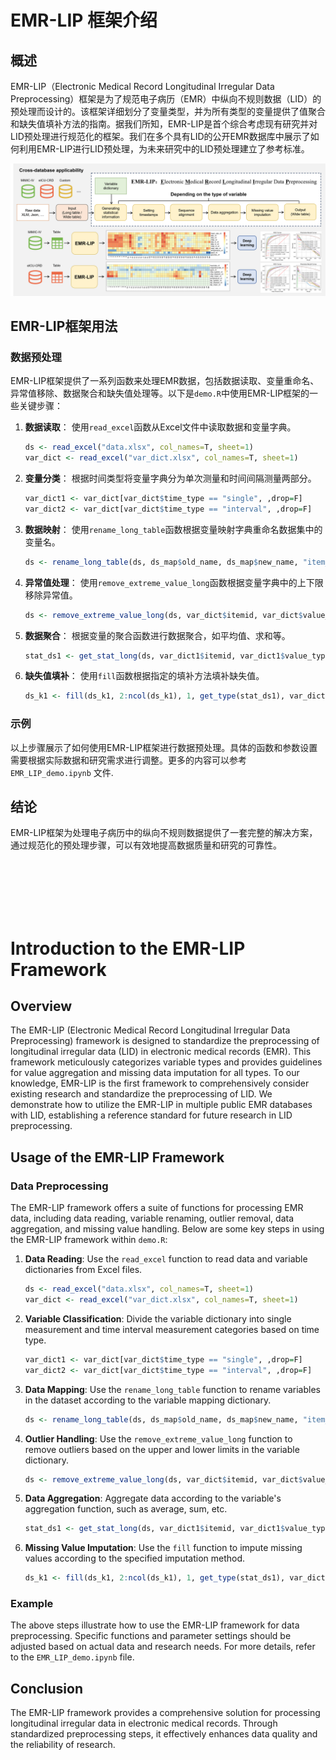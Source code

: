 # EMR-LIP 框架介绍

## 概述
EMR-LIP（Electronic Medical Record Longitudinal Irregular Data Preprocessing）框架是为了规范电子病历（EMR）中纵向不规则数据（LID）的预处理而设计的。该框架详细划分了变量类型，并为所有类型的变量提供了值聚合和缺失值填补方法的指南。据我们所知，EMR-LIP是首个综合考虑现有研究并对LID预处理进行规范化的框架。我们在多个具有LID的公开EMR数据库中展示了如何利用EMR-LIP进行LID预处理，为未来研究中的LID预处理建立了参考标准。

![EMR-LIP 框架流程图](assets/fig.png)


## EMR-LIP框架用法

### 数据预处理
EMR-LIP框架提供了一系列函数来处理EMR数据，包括数据读取、变量重命名、异常值移除、数据聚合和缺失值处理等。以下是`demo.R`中使用EMR-LIP框架的一些关键步骤：

1. **数据读取**：
   使用`read_excel`函数从Excel文件中读取数据和变量字典。
   ```R
   ds <- read_excel("data.xlsx", col_names=T, sheet=1)
   var_dict <- read_excel("var_dict.xlsx", col_names=T, sheet=1)
   ```

2. **变量分类**：
   根据时间类型将变量字典分为单次测量和时间间隔测量两部分。
   ```R
   var_dict1 <- var_dict[var_dict$time_type == "single", ,drop=F]
   var_dict2 <- var_dict[var_dict$time_type == "interval", ,drop=F]
   ```

3. **数据映射**：
   使用`rename_long_table`函数根据变量映射字典重命名数据集中的变量名。
   ```R
   ds <- rename_long_table(ds, ds_map$old_name, ds_map$new_name, "item_id")
   ```

4. **异常值处理**：
   使用`remove_extreme_value_long`函数根据变量字典中的上下限移除异常值。
   ```R
   ds <- remove_extreme_value_long(ds, var_dict$itemid, var_dict$value_type, "item_id", "value", var_dict)
   ```

5. **数据聚合**：
   根据变量的聚合函数进行数据聚合，如平均值、求和等。
   ```R
   stat_ds1 <- get_stat_long(ds, var_dict1$itemid, var_dict1$value_type, "item_id", "value", var_dict1$cont)
   ```

6. **缺失值填补**：
   使用`fill`函数根据指定的填补方法填补缺失值。
   ```R
   ds_k1 <- fill(ds_k1, 2:ncol(ds_k1), 1, get_type(stat_ds1), var_dict1$fill1, var_dict1$fill2, stat_ds1)
   ```

### 示例
以上步骤展示了如何使用EMR-LIP框架进行数据预处理。具体的函数和参数设置需要根据实际数据和研究需求进行调整。更多的内容可以参考`EMR_LIP_demo.ipynb` 文件.

## 结论
EMR-LIP框架为处理电子病历中的纵向不规则数据提供了一套完整的解决方案，通过规范化的预处理步骤，可以有效地提高数据质量和研究的可靠性。

<br><br><br><br><br>

# Introduction to the EMR-LIP Framework

## Overview
The EMR-LIP (Electronic Medical Record Longitudinal Irregular Data Preprocessing) framework is designed to standardize the preprocessing of longitudinal irregular data (LID) in electronic medical records (EMR). This framework meticulously categorizes variable types and provides guidelines for value aggregation and missing data imputation for all types. To our knowledge, EMR-LIP is the first framework to comprehensively consider existing research and standardize the preprocessing of LID. We demonstrate how to utilize the EMR-LIP in multiple public EMR databases with LID, establishing a reference standard for future research in LID preprocessing.

## Usage of the EMR-LIP Framework

### Data Preprocessing
The EMR-LIP framework offers a suite of functions for processing EMR data, including data reading, variable renaming, outlier removal, data aggregation, and missing value handling. Below are some key steps in using the EMR-LIP framework within `demo.R`:

1. **Data Reading**:
   Use the `read_excel` function to read data and variable dictionaries from Excel files.
   ```R
   ds <- read_excel("data.xlsx", col_names=T, sheet=1)
   var_dict <- read_excel("var_dict.xlsx", col_names=T, sheet=1)
   ```

2. **Variable Classification**:
   Divide the variable dictionary into single measurement and time interval measurement categories based on time type.
   ```R
   var_dict1 <- var_dict[var_dict$time_type == "single", ,drop=F]
   var_dict2 <- var_dict[var_dict$time_type == "interval", ,drop=F]
   ```

3. **Data Mapping**:
   Use the `rename_long_table` function to rename variables in the dataset according to the variable mapping dictionary.
   ```R
   ds <- rename_long_table(ds, ds_map$old_name, ds_map$new_name, "item_id")
   ```

4. **Outlier Handling**:
   Use the `remove_extreme_value_long` function to remove outliers based on the upper and lower limits in the variable dictionary.
   ```R
   ds <- remove_extreme_value_long(ds, var_dict$itemid, var_dict$value_type, "item_id", "value", var_dict)
   ```

5. **Data Aggregation**:
   Aggregate data according to the variable's aggregation function, such as average, sum, etc.
   ```R
   stat_ds1 <- get_stat_long(ds, var_dict1$itemid, var_dict1$value_type, "item_id", "value", var_dict1$cont)
   ```

6. **Missing Value Imputation**:
   Use the `fill` function to impute missing values according to the specified imputation method.
   ```R
   ds_k1 <- fill(ds_k1, 2:ncol(ds_k1), 1, get_type(stat_ds1), var_dict1$fill1, var_dict1$fill2, stat_ds1)
   ```

### Example
The above steps illustrate how to use the EMR-LIP framework for data preprocessing. Specific functions and parameter settings should be adjusted based on actual data and research needs. For more details, refer to the `EMR_LIP_demo.ipynb` file.

## Conclusion
The EMR-LIP framework provides a comprehensive solution for processing longitudinal irregular data in electronic medical records. Through standardized preprocessing steps, it effectively enhances data quality and the reliability of research.